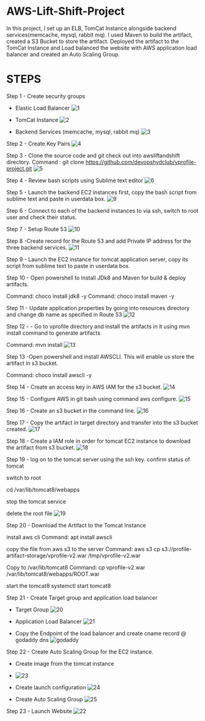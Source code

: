 # AWS-Lift-Shift-Project
In this project, I set up an ELB, TomCat Instance alongside backend services(memcache, mysql, rabbit mq). I used Maven to build the artifact, created a S3 Bucket to store the artifact. Deployed the artifact to the TomCat Instance and Load balanced the website with AWS application load balancer and created an Auto Scaling Group.

# STEPS

Step 1 - Create security groups

- Elastic Load Balancer
![1](https://user-images.githubusercontent.com/52894481/184719851-8c1b5d0e-2560-437b-a563-8125334a7ee2.JPG)

- TomCat Instance
![2](https://user-images.githubusercontent.com/52894481/184719683-88089b2d-fe9c-4810-8fed-d09106ed729b.JPG)

- Backend Services (memcache, mysql, rabbit mq)
![3](https://user-images.githubusercontent.com/52894481/184719650-cc5a4511-c123-41b0-b159-8c94bd87856c.JPG)

Step 2 - Create Key Pairs
![4](https://user-images.githubusercontent.com/52894481/184720077-a26c41cd-a39d-44fe-9ba8-acb881a1c197.JPG)

Step 3 - Clone the source code and git check out into awsliftandshift directory.
Command : git clone https://github.com/devopshydclub/vprofile-project.git
![5](https://user-images.githubusercontent.com/52894481/184720138-95964399-0854-4f9e-8387-1850f581bf4d.JPG)

Step 4 - Review bash scripts using Sublime text editor
![6](https://user-images.githubusercontent.com/52894481/184720171-d70cae0b-3d14-4cbd-af11-886c9a29d3d9.JPG)

Step 5 - Launch the backend EC2 instances first, copy the bash script from sublime text and paste in userdata box.
![9](https://user-images.githubusercontent.com/52894481/184720292-45e6b4c0-fc66-4032-9c47-c62f8490d539.JPG)

Step 6 - Connect to each of the backend instances to via ssh, switch to root user and check their status.

Step 7 - Setup Route 53
![10](https://user-images.githubusercontent.com/52894481/184720341-9103599a-985f-4d61-89d1-02796551e7f4.JPG)

Step 8 -Create record for the Route 53 and add Private IP address for the three backend services.
![11](https://user-images.githubusercontent.com/52894481/184720405-315cc535-a4c1-4679-83f0-89f830acf00a.JPG)

Step 9 - Launch the EC2 instance for tomcat application server, copy its script from sublime text to paste in userdata box.

Step 10 - Open powershell to install JDk8 and Maven for build & deploy artifacts.

Command: choco install jdk8 -y
Command: choco install maven -y

Step 11 - Update application.properties by going into resources directory and change db name as specified in Route 53
![12](https://user-images.githubusercontent.com/52894481/184720596-6d29cb9e-0c52-49f5-9a64-f317ba3fee1e.JPG)

Step 12 - - Go to vprofile directory and install the artifacts in it using mvn install command to generate artifacts

Command: mvn install
![13](https://user-images.githubusercontent.com/52894481/184720658-ba06ce42-8e8c-4f5b-bb2a-31dd04d98a43.JPG)

Step 13 -Open powershell and install AWSCLI. This will enable us store the artifact in s3 bucket.

Command: choco install awscli -y

Step 14 - Create an access key in AWS IAM for the s3 bucket.
![14](https://user-images.githubusercontent.com/52894481/184720726-08678d27-b3b5-43c2-8fe7-bb2891e6e00b.JPG)

Step 15 - Configure AWS in git bash using command aws configure.
![15](https://user-images.githubusercontent.com/52894481/184720771-b465e241-9fc2-4175-89eb-4ad241dc605c.JPG)

Step 16 - Create an s3 bucket in the command line.
![16](https://user-images.githubusercontent.com/52894481/184720812-7a1cfc58-5e5d-4c24-9e17-f5a0b8d6d090.JPG)

Step 17 - Copy the artifact in target directory and transfer into the s3 bucket created.
![17](https://user-images.githubusercontent.com/52894481/184720861-4948b181-53ba-42bd-a3d6-f980198e34e4.JPG)

Step 18 - Create a IAM role in order for tomcat EC2 instance to download the artifact from s3 bucket.
![18](https://user-images.githubusercontent.com/52894481/184721193-a91b8813-a86b-45b7-9d52-5dfe8c54e859.JPG)

Step 19 - log on to the tomcat server using the ssh key.
confirm status of tomcat

switch to root

cd /var/lib/tomcat8/webapps

stop the tomcat service

delete the root file 
![19](https://user-images.githubusercontent.com/52894481/184721233-d82fae36-7a76-43dc-bb7e-f0522bb95cb5.JPG)

Step 20 - Download the Artifact to the Tomcat Instance

install aws cli 
Command: apt install awscli

copy the file from aws s3 to the
server
Command: aws s3 cp s3://profile-artifact-storage/vprofile-v2.war /tmp/vprofile-v2.war

Copy to /var/lib/tomcat8 
Command: cp vprofile-v2.war /var/lib/tomcat8/webapps/ROOT.war

start the tomcat8
systemctl start tomcat8

Step 21 - Create Target group and application load balancer
- Target Group
![20](https://user-images.githubusercontent.com/52894481/184721287-052bf746-9f6a-4f5b-868e-0fa868e94e3f.JPG)

- Application Load Balancer
![21](https://user-images.githubusercontent.com/52894481/184721324-ed516e2d-39d8-4cdd-8d90-62aff7563490.JPG)

- Copy the Endpoint of the load balancer and create cname record @ godaddy dns 
![godaddy](https://user-images.githubusercontent.com/52894481/184721388-19cf2715-6479-49d9-919c-8eb454bad3f4.JPG)

Step 22 - Create Auto Scaling Group for the EC2 instance.

- Create image from the tomcat instance
- ![23](https://user-images.githubusercontent.com/52894481/184721442-e2452de1-a309-4457-9cf1-145b36e2072d.JPG)

- Create launch configuration
  ![24](https://user-images.githubusercontent.com/52894481/184721483-922d31c7-89bd-4b64-99ac-d6321ca3386a.JPG)

- Create Auto Scaling Group
  ![25](https://user-images.githubusercontent.com/52894481/184721549-7f24095f-a9c1-462b-838a-8fcf0207c0c6.JPG)

Step 23 - Launch Website
![22](https://user-images.githubusercontent.com/52894481/184721598-38930cc0-6b86-4577-9024-612ccf119486.JPG)
